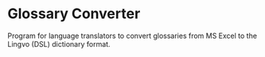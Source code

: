 # Glossary Converter
Program for language translators to convert glossaries from MS Excel to the Lingvo (DSL) dictionary format.